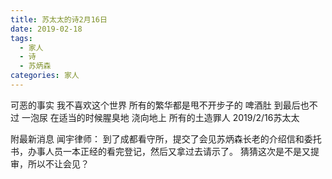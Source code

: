 ```yaml
---
title: 苏太太的诗2月16日
date: 2019-02-18
tags:
  - 家人
  - 诗
  - 苏炳森
categories: 家人
---
```

可恶的事实
我不喜欢这个世界
所有的繁华都是甩不开步子的
啤酒肚
到最后也不过
一泡尿
在适当的时候腥臭地
浇向地上
所有的土造罪人
2019/2/16苏太太

附最新消息
闻宇律师：
到了成都看守所，提交了会见苏炳森长老的介绍信和委托书，办事人员一本正经的看完登记，然后又拿过去请示了。
猜猜这次是不是又提审，所以不让会见？